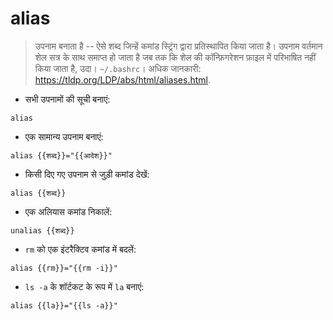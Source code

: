 # alias

> उपनाम बनाता है -- ऐसे शब्द जिन्हें कमांड स्ट्रिंग द्वारा प्रतिस्थापित किया जाता है।
> उपनाम वर्तमान शेल सत्र के साथ समाप्त हो जाता है जब तक कि शेल की कॉन्फ़िगरेशन फ़ाइल में परिभाषित नहीं किया जाता है, उदा। `~/.bashrc`।
> अधिक जानकारी: <https://tldp.org/LDP/abs/html/aliases.html>.

- सभी उपनामों की सूची बनाएं:

`alias`

- एक सामान्य उपनाम बनाएं:

`alias {{शब्द}}="{{आदेश}}"`

- किसी दिए गए उपनाम से जुड़ी कमांड देखें:

`alias {{शब्द}}`

- एक अलियास कमांड निकालें:

`unalias {{शब्द}}`

- `rm` को एक इंटरैक्टिव कमांड में बदलें:

`alias {{rm}}="{{rm -i}}"`

- `ls -a` के शॉर्टकट के रूप में `la` बनाएं:

`alias {{la}}="{{ls -a}}"`
